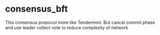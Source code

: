 # consensus_bft
This consensus propocol more like Tendermint. But cancel commit phase and use leader collect vote to reduce complexity of network
